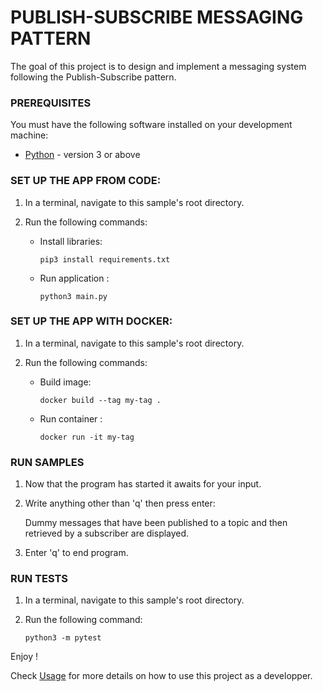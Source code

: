 # PUBLISH-SUBSCRIBE MESSAGING PATTERN

The goal of this project is to design and implement a messaging system following the Publish-Subscribe pattern.


### PREREQUISITES

You must have the following software installed on your development machine:

* [Python](https://www.python.org/downloads/) - version 3 or above


### SET UP THE APP FROM CODE:

1. In a terminal, navigate to this sample's root directory.

2. Run the following commands:

   - Install libraries:

       `pip3 install requirements.txt`

   - Run application : 

       `python3 main.py`


### SET UP THE APP WITH DOCKER:

1. In a terminal, navigate to this sample's root directory.

2. Run the following commands:

   - Build image:

       `docker build --tag my-tag .`

   - Run container : 

       `docker run -it my-tag`


### RUN SAMPLES

1. Now that the program has started it awaits for your input.

2. Write anything other than 'q' then press enter:

   Dummy messages that have been published to a topic and then retrieved by a subscriber are displayed.

3. Enter 'q' to end program.


### RUN TESTS 

1. In a terminal, navigate to this sample's root directory.

2. Run the following command:

   `python3 -m pytest`

Enjoy ! 

Check [Usage](https://www.github.com/zkaddach/pubsub/docs/Usage.md) for more details on how to use this project as a developper.
